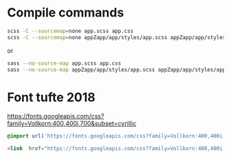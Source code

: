 # Compile commands

```bash
scss -C --sourcemap=none app.scss app.css
scss -C --sourcemap=none appZapp/app/styles/app.scss appZapp/app/styles/app.css
```

or

```bash
sass --no-source-map app.scss app.css
sass --no-source-map appZapp/app/styles/app.scss appZapp/app/styles/app.css
```



# Font tufte 2018

https://fonts.googleapis.com/css?family=Vollkorn:400,400i,700&subset=cyrillic

```css
@import url('https://fonts.googleapis.com/css?family=Vollkorn:400,400i,700&subset=cyrillic');
```

```html
<link  href="https://fonts.googleapis.com/css?family=Vollkorn:400,400i,700&subset=cyrillic" rel="stylesheet">
```


